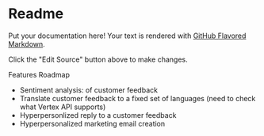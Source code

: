 # Readme

Put your documentation here! Your text is rendered with [GitHub Flavored Markdown](https://help.github.com/articles/github-flavored-markdown).

Click the "Edit Source" button above to make changes.


Features Roadmap

- Sentiment analysis: of customer feedback
- Translate customer feedback to a fixed set of languages (need to check what Vertex API supports)
- Hyperpersonlized reply to a customer feedback
- Hyperpersonalized marketing email creation

